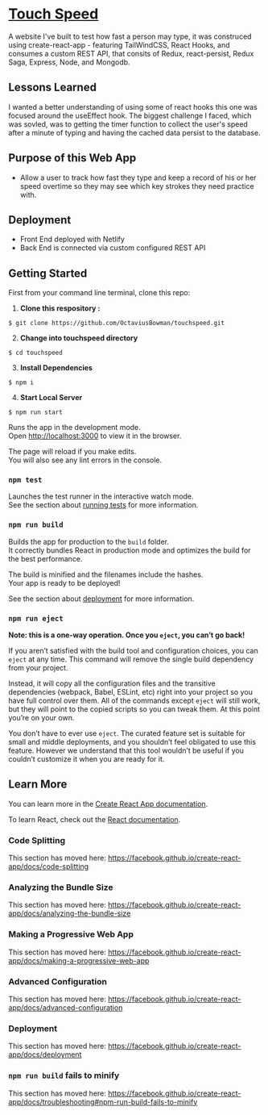 # [Touch Speed](https://www.touchspeedtest.com/ "Touch Speed")

A website I've built to test how fast a person may type, it was construced using create-react-app - featuring TailWindCSS, React Hooks, and consumes a custom REST API, that consits of Redux, react-persist, Redux Saga, Express, Node, and Mongodb.

## Lessons Learned

I wanted a better understanding of using some of react hooks this one was focused around the useEffect hook. The biggest challenge I faced, which was sovled, was to getting the timer function to collect the user's speed after a minute of typing and having the cached data persist to the database.

## Purpose of this Web App

* Allow a user to track how fast they type and keep a record of his or her speed overtime so they may see which key strokes they need practice with.

## Deployment

* Front End deployed with Netlify
* Back End is connected via custom configured REST API

## Getting Started

First from your command line terminal, clone this repo:

 1. __Clone this respository :__
```
$ git clone https://github.com/OctaviusBowman/touchspeed.git
```
2. __Change into touchspeed directory__
```
$ cd touchspeed
```
3. __Install Dependencies__
```
$ npm i
```
4. __Start Local Server__
```
$ npm run start
```

Runs the app in the development mode.<br />
Open [http://localhost:3000](http://localhost:3000) to view it in the browser.

The page will reload if you make edits.<br />
You will also see any lint errors in the console.

### `npm test`

Launches the test runner in the interactive watch mode.<br />
See the section about [running tests](https://facebook.github.io/create-react-app/docs/running-tests) for more information.

### `npm run build`

Builds the app for production to the `build` folder.<br />
It correctly bundles React in production mode and optimizes the build for the best performance.

The build is minified and the filenames include the hashes.<br />
Your app is ready to be deployed!

See the section about [deployment](https://facebook.github.io/create-react-app/docs/deployment) for more information.

### `npm run eject`

**Note: this is a one-way operation. Once you `eject`, you can’t go back!**

If you aren’t satisfied with the build tool and configuration choices, you can `eject` at any time. This command will remove the single build dependency from your project.

Instead, it will copy all the configuration files and the transitive dependencies (webpack, Babel, ESLint, etc) right into your project so you have full control over them. All of the commands except `eject` will still work, but they will point to the copied scripts so you can tweak them. At this point you’re on your own.

You don’t have to ever use `eject`. The curated feature set is suitable for small and middle deployments, and you shouldn’t feel obligated to use this feature. However we understand that this tool wouldn’t be useful if you couldn’t customize it when you are ready for it.

## Learn More

You can learn more in the [Create React App documentation](https://facebook.github.io/create-react-app/docs/getting-started).

To learn React, check out the [React documentation](https://reactjs.org/).

### Code Splitting

This section has moved here: https://facebook.github.io/create-react-app/docs/code-splitting

### Analyzing the Bundle Size

This section has moved here: https://facebook.github.io/create-react-app/docs/analyzing-the-bundle-size

### Making a Progressive Web App

This section has moved here: https://facebook.github.io/create-react-app/docs/making-a-progressive-web-app

### Advanced Configuration

This section has moved here: https://facebook.github.io/create-react-app/docs/advanced-configuration

### Deployment

This section has moved here: https://facebook.github.io/create-react-app/docs/deployment

### `npm run build` fails to minify

This section has moved here: https://facebook.github.io/create-react-app/docs/troubleshooting#npm-run-build-fails-to-minify
